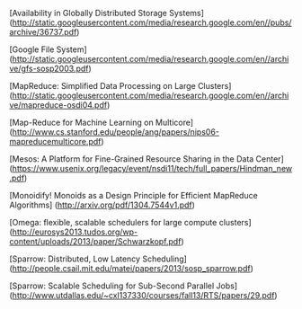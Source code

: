 
[Availability in Globally Distributed Storage Systems] (http://static.googleusercontent.com/media/research.google.com/en//pubs/archive/36737.pdf)

[Google File System] (http://static.googleusercontent.com/media/research.google.com/en//archive/gfs-sosp2003.pdf)

[MapReduce: Simplified Data Processing on Large Clusters] (http://static.googleusercontent.com/media/research.google.com/en//archive/mapreduce-osdi04.pdf)

[Map-Reduce for Machine Learning on Multicore] (http://www.cs.stanford.edu/people/ang/papers/nips06-mapreducemulticore.pdf)

[Mesos: A Platform for Fine-Grained Resource Sharing in the Data Center] (https://www.usenix.org/legacy/event/nsdi11/tech/full_papers/Hindman_new.pdf)

[Monoidify! Monoids as a Design Principle for Efficient MapReduce Algorithms] (http://arxiv.org/pdf/1304.7544v1.pdf)

[Omega: flexible, scalable schedulers for large compute clusters] (http://eurosys2013.tudos.org/wp-content/uploads/2013/paper/Schwarzkopf.pdf)

[Sparrow: Distributed, Low Latency Scheduling] (http://people.csail.mit.edu/matei/papers/2013/sosp_sparrow.pdf)

[Sparrow: Scalable Scheduling for Sub-Second Parallel Jobs] (http://www.utdallas.edu/~cxl137330/courses/fall13/RTS/papers/29.pdf)


